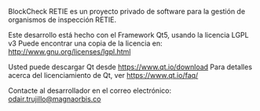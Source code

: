BlockCheck RETIE es un proyecto privado de software para la gestión de organismos de inspección RETIE.

Este desarrollo está hecho con el Framework Qt5, usando la licencia LGPL v3
Puede encontrar una copia de la licencia en: http://www.gnu.org/licenses/lgpl.html

Usted puede descargar Qt desde https://www.qt.io/download
Para detalles acerca del licenciamiento de Qt, ver https://www.qt.io/faq/

Contacte al desarrollador en el correo electrónico: odair.trujillo@magnaorbis.co

